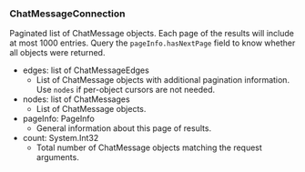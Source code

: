 ### ChatMessageConnection
Paginated list of ChatMessage objects. Each page of the results will include at most 1000 entries. Query the `pageInfo.hasNextPage` field to know whether all objects were returned.

- edges: list of ChatMessageEdges
  - List of ChatMessage objects with additional pagination information. Use `nodes` if per-object cursors are not needed.
- nodes: list of ChatMessages
  - List of ChatMessage objects.
- pageInfo: PageInfo
  - General information about this page of results.
- count: System.Int32
  - Total number of ChatMessage objects matching the request arguments.
